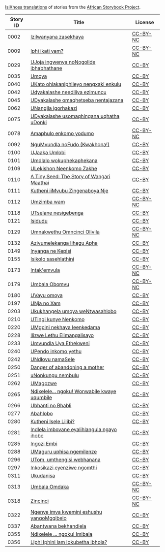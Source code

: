 [IsiXhosa translations](http://my.africanstorybook.org/language/isixhosa) of stories from the [African Storybook Project](http://my.africanstorybook.org).

Story ID | Title | License
-------- | ----- | -------
0002 | [Izilwanyana zasekhaya](http://my.africanstorybook.org/stories/izilwanyana-zasekhaya) | [CC-BY-NC](http://creativecommons.org/licenses/by-nc/3.0/)
0009 | [Iphi ikati yam?](http://my.africanstorybook.org/stories/iphi-ikati-yam) | [CC-BY-NC](http://creativecommons.org/licenses/by-nc/3.0/)
0029 | [UJoja ingwenya noNogolide ibhabhathane](http://my.africanstorybook.org/stories/ujoja-ingwenya-nonogolide-ibhabhathane) | [CC-BY](https://creativecommons.org/licenses/by/3.0/)
0035 | [Umoya](http://my.africanstorybook.org/stories/umoya-0) | [CC-BY](https://creativecommons.org/licenses/by/4.0/)
0040 | [UKato ohlakaniphileyo nengxaki enkulu](http://my.africanstorybook.org/stories/ukato-ohlakaniphileyo-nengxaki-enkulu) | [CC-BY](https://creativecommons.org/licenses/by/3.0/)
0042 | [Udyakalashe neediliya ezimuncu](http://my.africanstorybook.org/stories/udyakalashe-neediliya-ezimuncu) | [CC-BY](https://creativecommons.org/licenses/by/3.0/)
0045 | [UDyakalashe omaqhetseba nentajazana](http://my.africanstorybook.org/stories/udyakalashe-omaqhetseba-nentajazana) | [CC-BY](https://creativecommons.org/licenses/by/3.0/)
0062 | [UNangila igorhakazi](http://my.africanstorybook.org/stories/unangila-igorhakazi) | [CC-BY](https://creativecommons.org/licenses/by/4.0/)
0075 | [UDyakalashe usomaqhingana uqhatha uDonki](http://my.africanstorybook.org/stories/udyakalashe-usomaqhingana-uqhatha-udonki) | [CC-BY](https://creativecommons.org/licenses/by/3.0/)
0078 | [Amaphulo enkomo yodumo](http://my.africanstorybook.org/stories/amaphulo-enkomo-yodumo) | [CC-BY-NC](http://creativecommons.org/licenses/by-nc/3.0/)
0092 | [NguMvundla noFudo (Kwakhona!)](http://my.africanstorybook.org/stories/ngumvundla-nofudo-kwakhona) | [CC-BY](https://creativecommons.org/licenses/by/3.0/)
0100 | [UJaaka Umlobi](http://my.africanstorybook.org/stories/ujaaka-umlobi) | [CC-BY](https://creativecommons.org/licenses/by/3.0/)
0101 | [Umdlalo wokuphekaphekana](http://my.africanstorybook.org/stories/umdlalo-wokuphekaphekana) | [CC-BY](https://creativecommons.org/licenses/by/3.0/)
0109 | [ULekishon Neenkomo Zakhe](http://my.africanstorybook.org/stories/ulekishon-neenkomo-zakhe) | [CC-BY](https://creativecommons.org/licenses/by/4.0/)
0110 | [A Tiny Seed: The Story of Wangari Maathai](http://my.africanstorybook.org/stories/tiny-seed-story-wangari-maathai-0) | [CC-BY](https://creativecommons.org/licenses/by/4.0/)
0111 | [Kutheni iiMvubu Zingenaboya Nje](http://my.africanstorybook.org/stories/kutheni-iimvubu-zingenaboya-nje) | [CC-BY](https://creativecommons.org/licenses/by/3.0/)
0112 | [Umzimba wam](http://my.africanstorybook.org/stories/umzimba-wam) | [CC-BY-NC](http://creativecommons.org/licenses/by-nc/3.0/)
0118 | [UTselane nesigebenga](http://my.africanstorybook.org/stories/utselane-nesigebenga) | [CC-BY](https://creativecommons.org/licenses/by/3.0/)
0121 | [Isidudu](http://my.africanstorybook.org/stories/isidudu) | [CC-BY](https://creativecommons.org/licenses/by/3.0/)
0129 | [Umnakwethu Omncinci Olivila](http://my.africanstorybook.org/stories/umnakwethu-omncinci-olivila) | [CC-BY-NC](http://creativecommons.org/licenses/by-nc/3.0/)
0132 | [Azivumelekanga Iihagu Apha](http://my.africanstorybook.org/stories/azivumelekanga-iihagu-apha) | [CC-BY](https://creativecommons.org/licenses/by/3.0/)
0149 | [Inyanga ne Kepisi](http://my.africanstorybook.org/stories/inyanga-ne-kepisi) | [CC-BY](https://creativecommons.org/licenses/by/3.0/)
0155 | [Isikolo sasehlathini](http://my.africanstorybook.org/stories/isikolo-sasehlathini) | [CC-BY](https://creativecommons.org/licenses/by/3.0/)
0173 | [Intak&#039;emvula](http://my.africanstorybook.org/stories/intakemvula) | [CC-BY-NC](http://creativecommons.org/licenses/by-nc/3.0/)
0179 | [Umbala Obomvu](http://my.africanstorybook.org/stories/umbala-obomvu) | [CC-BY-NC](http://creativecommons.org/licenses/by-nc/3.0/)
0180 | [UVayu omoya](http://my.africanstorybook.org/stories/uvayu-omoya) | [CC-BY](https://creativecommons.org/licenses/by/3.0/)
0197 | [UNja no Xam](http://my.africanstorybook.org/stories/unja-no-xam) | [CC-BY](https://creativecommons.org/licenses/by/4.0/)
0203 | [Ukukhangela umoya weNtwasahlobo](http://my.africanstorybook.org/stories/ukukhangela-umoya-wentwasahlobo) | [CC-BY](https://creativecommons.org/licenses/by/4.0/)
0210 | [UTingi kunye Nenkomo](http://my.africanstorybook.org/stories/utingi-kunye-nenkomo) | [CC-BY](https://creativecommons.org/licenses/by/3.0/)
0220 | [UMgcini nekhaya leenkedama](http://my.africanstorybook.org/stories/umgcini-nekhaya-leenkedama) | [CC-BY](https://creativecommons.org/licenses/by/4.0/)
0228 | [Ilizwe Lethu Elimangalisayo](http://my.africanstorybook.org/stories/ilizwe-lethu-elimangalisayo) | [CC-BY](https://creativecommons.org/licenses/by/3.0/)
0233 | [Umvundla Uya Ethekweni](http://my.africanstorybook.org/stories/umvundla-uya-ethekweni) | [CC-BY](https://creativecommons.org/licenses/by/3.0/)
0240 | [UPendo inkomo yethu](http://my.africanstorybook.org/stories/upendo-inkomo-yethu) | [CC-BY](https://creativecommons.org/licenses/by/3.0/)
0242 | [UNdlovu namaSele](http://my.africanstorybook.org/stories/undlovu-namasele) | [CC-BY](https://creativecommons.org/licenses/by/3.0/)
0250 | [Danger of abandoning a mother](http://my.africanstorybook.org/stories/danger-abandoning-mother-0) | [CC-BY](https://creativecommons.org/licenses/by/3.0/)
0251 | [uNonkungu nembulu](http://my.africanstorybook.org/stories/unonkungu-nembulu-0) | [CC-BY](https://creativecommons.org/licenses/by/3.0/)
0262 | [UMagozwe](http://my.africanstorybook.org/stories/umagozwe) | [CC-BY](https://creativecommons.org/licenses/by/4.0/)
0265 | [Ndixelele... ngoku! Wonwabile kwaye uqumbile](http://my.africanstorybook.org/stories/ndixelele-ngoku-wonwabile-kwaye-uqumbile) | [CC-BY](https://creativecommons.org/licenses/by/3.0/)
0266 | [Ubhanti no Bhabli](http://my.africanstorybook.org/stories/ubhanti-no-bhabli) | [CC-BY](https://creativecommons.org/licenses/by/3.0/)
0277 | [Abahlobo](http://my.africanstorybook.org/stories/abahlobo) | [CC-BY](https://creativecommons.org/licenses/by/3.0/)
0280 | [Kutheni Isele Lilibi?](http://my.africanstorybook.org/stories/kutheni-isele-lilibi) | [CC-BY](https://creativecommons.org/licenses/by/3.0/)
0281 | [Indlela imbovane eyalihlangula ngayo ihobe](http://my.africanstorybook.org/stories/indlela-imbovane-eyalihlangula-ngayo-ihobe) | [CC-BY](https://creativecommons.org/licenses/by/3.0/)
0285 | [Ingozi Embi](http://my.africanstorybook.org/stories/ingozi-embi) | [CC-BY](https://creativecommons.org/licenses/by/3.0/)
0288 | [UMaguru uphisa ngemilenze](http://my.africanstorybook.org/stories/umaguru-uphisa-ngemilenze) | [CC-BY](https://creativecommons.org/licenses/by/4.0/)
0296 | [UTom, umthengisi webhanana ](http://my.africanstorybook.org/stories/utom-umthengisi-webhanana) | [CC-BY](https://creativecommons.org/licenses/by/4.0/)
0297 | [Inkosikazi eyenziwe ngomthi](http://my.africanstorybook.org/stories/inkosikazi-eyenziwe-ngomthi) | [CC-BY](https://creativecommons.org/licenses/by/3.0/)
0311 | [Ukudanisa](http://my.africanstorybook.org/stories/ukudanisa) | [CC-BY](https://creativecommons.org/licenses/by/3.0/)
0313 | [Umbala Omdaka](http://my.africanstorybook.org/stories/umbala-omdaka-0) | [CC-BY-NC](http://creativecommons.org/licenses/by-nc/3.0/)
0318 | [Zincinci](http://my.africanstorybook.org/stories/zincinci) | [CC-BY-NC](http://creativecommons.org/licenses/by-nc/3.0/)
0322 | [Ngenye imva kwemini eshushu yangoMgqibelo](http://my.africanstorybook.org/stories/ngenye-imva-kwemini-eshushu-yangomgqibelo) | [CC-BY](https://creativecommons.org/licenses/by/3.0/)
0337 | [Abantwana bekhandlela](http://my.africanstorybook.org/stories/abantwana-bekhandlela) | [CC-BY](https://creativecommons.org/licenses/by/3.0/)
0355 | [Ndixelele ... ngoku! Imibala](http://my.africanstorybook.org/stories/ndixelele-ngoku-imibala) | [CC-BY](https://creativecommons.org/licenses/by/3.0/)
0356 | [Liphi Iphini lam lokubetha ibhola?](http://my.africanstorybook.org/stories/liphi-iphini-lam-lokubetha-ibhola) | [CC-BY](https://creativecommons.org/licenses/by/3.0/)
